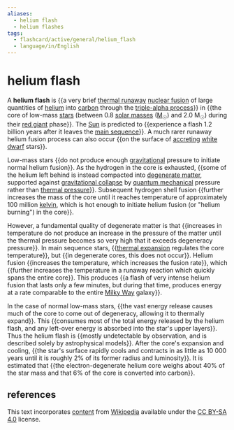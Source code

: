 ```yaml
---
aliases:
  - helium flash
  - helium flashes
tags:
  - flashcard/active/general/helium_flash
  - language/in/English
---
```


# helium flash

A __helium flash__ is {{a very brief [thermal runaway](thermal%20runaway.md) [nuclear fusion](nuclear%20fusion.md) of large quantities of [helium](helium.md) into [carbon](carbon.md) through the [triple-alpha process](triple-alpha%20process.md)}} in {{the core of low-mass [stars](star.md) (between 0.8 [solar masses](solar%20mass.md) ([M<sub>☉</sub>](solar%20mass.md)) and 2.0 M<sub>☉</sub>) during their [red giant](red%20giant.md) phase}}. The [Sun](Sun.md) is predicted to {{experience a flash 1.2 billion years after it leaves the [main sequence](main%20sequence.md)}}. A much rarer runaway helium fusion process can also occur {{on the surface of [accreting](accretion%20(astrophysics).md) [white dwarf](white%20dwarf.md) stars}}. <!--SR:!2024-10-04,46,294!2024-09-03,16,210!2024-08-20,17,290!2024-09-17,34,270-->

Low-mass stars {{do not produce enough [gravitational](gravity.md) pressure to initiate normal helium fusion}}. As the hydrogen in the core is exhausted, {{some of the helium left behind is instead compacted into [degenerate matter](degenerate%20matter.md), supported against [gravitational collapse](gravitational%20collapse.md) by [quantum mechanical](quantum%20mechanics.md) pressure rather than [thermal pressure](ideal%20gas%20law.md)}}. Subsequent hydrogen shell fusion {{further increases the mass of the core until it reaches temperature of approximately 100 million [kelvin](Kelvin.md), which is hot enough to initiate helium fusion (or "helium burning") in the core}}. <!--SR:!2024-09-27,40,294!2024-08-24,13,254!2024-08-21,10,214-->

However, a fundamental quality of degenerate matter is that {{increases in temperature do not produce an increase in the pressure of the matter until the thermal pressure becomes so very high that it exceeds degeneracy pressure}}. In main sequence stars, {{[thermal expansion](hydrostatic%20equilibrium.md) regulates the core temperature}}, but {{in degenerate cores, this does not occur}}. Helium fusion {{increases the temperature, which increases the fusion rate}}, which {{further increases the temperature in a runaway reaction which quickly spans the entire core}}. This produces {{a flash of very intense helium fusion that lasts only a few minutes, but during that time, produces energy at a rate comparable to the entire [Milky Way](Milky%20Way.md) galaxy}}. <!--SR:!2024-08-20,17,294!2024-10-06,51,310!2024-10-13,57,310!2024-10-01,43,290!2024-10-01,44,294!2024-09-03,22,270-->

In the case of normal low-mass stars, {{the vast energy release causes much of the core to come out of degeneracy, allowing it to thermally expand}}. This {{consumes most of the total energy released by the helium flash, and any left-over energy is absorbed into the star's upper layers}}. Thus the helium flash is {{mostly undetectable by observation, and is described solely by astrophysical models}}. After the core's expansion and cooling, {{the star's surface rapidly cools and contracts in as little as 10&nbsp;000 years until it is roughly 2% of its former radius and luminosity}}. It is estimated that {{the electron-degenerate helium core weighs about 40% of the star mass and that 6% of the core is converted into carbon}}. <!--SR:!2024-10-22,65,314!2024-09-02,21,270!2024-10-03,45,294!2024-08-25,14,254!2024-08-30,14,230-->

## references

This text incorporates [content](https://en.wikipedia.org/wiki/helium_flash) from [Wikipedia](Wikipedia.md) available under the [CC BY-SA 4.0](https://creativecommons.org/licenses/by-sa/4.0/) license.
